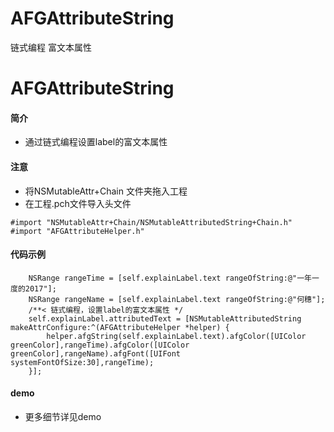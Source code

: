 # AFGAttributeString
链式编程 富文本属性
# AFGAttributeString

#### 简介

* 通过链式编程设置label的富文本属性


#### 注意

* 将NSMutableAttr+Chain 文件夹拖入工程
* 在工程.pch文件导入头文件

``` 
#import "NSMutableAttr+Chain/NSMutableAttributedString+Chain.h"
#import "AFGAttributeHelper.h"

```


#### 代码示例

```
    NSRange rangeTime = [self.explainLabel.text rangeOfString:@"一年一度的2017"];
    NSRange rangeName = [self.explainLabel.text rangeOfString:@"何穗"];
    /**< 链式编程，设置label的富文本属性 */
    self.explainLabel.attributedText = [NSMutableAttributedString makeAttrConfigure:^(AFGAttributeHelper *helper) {
        helper.afgString(self.explainLabel.text).afgColor([UIColor greenColor],rangeTime).afgColor([UIColor greenColor],rangeName).afgFont([UIFont systemFontOfSize:30],rangeTime);
    }];
```


#### demo

* 更多细节详见demo
